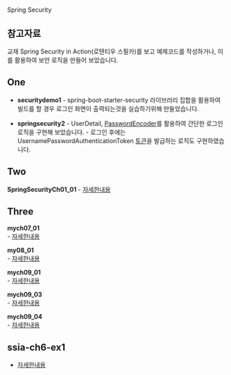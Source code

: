 #
Spring Security

## 참고자료
교재 Spring Security in Action(로텐티우 스필카)를 보고 예제코드를 작성하거나,  이를 활용하여 보안 로직을 만들어 보았습니다.



## One
- **securitydemo1**
        - spring-boot-starter-security 라이브러리 집합을 활용하여 빌드를 할 경우 로그인 화면이 출력되는것을 실습하기위해 만들었습니다.

- **springsecurity2**
        - UserDetail, [PasswordEncoder](https://github.com/imsukju/MyStudyNote/blob/main/SpringSecurity/PasswordEncoder.md)를 활용하여 간단한 로그인 로직을 구현해 보았습니다.
        - 로그인 후에는 UsernamePasswordAuthenticationToken [토큰](https://github.com/imsukju/MyStudyNote/blob/main/SpringSecurity/JWT%ED%86%A0%ED%81%B0.md)을 발급하는 로직도 구현하였습니다.




## Two
**SpringSecurityCh01_01**
    - [자세한내용](./Two/SpringSecurityCh01_01/README.md)



## Three

**mych07_01**   
    - [자세한내용](./Three/mych07_01/README.md)   
   
**my08_01**  
    - [자세한내용](./Three/my08_01/README.md)   
   
**mych09_01**   
    - [자세한내용](./Three/mych09_01/README.md)   

**mych09_03**   
    - [자세한내용](./Three/mych09_03/README.md)   

**mych09_04**   
    - [자세한내용](./Three/mych09_04/README.md)   
   

## ssia-ch6-ex1
- [자세한내용](./ssia-ch6-ex1/README.md)